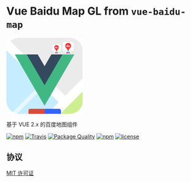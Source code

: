 # Vue Baidu Map GL from `vue-baidu-map`

<p><img src="//raw.githubusercontent.com/ronliruonan/vue-baidu-mapgl/static_site/favicon.png" width="200px"></p>

<p>基于 VUE 2.x 的百度地图组件</p>

[![npm](https://img.shields.io/npm/v/vue-baidu-map-plus.svg)]()
[![Travis](https://img.shields.io/travis/ronliruonan/vue-baidu-map-plus.svg)]()
[![Package Quality](https://npm.packagequality.com/shield/vue-baidu-map-plus.svg)](http://packagequality.com/#?package=vue-baidu-map-plus)
[![npm](https://img.shields.io/npm/dm/vue-baidu-map-plus.svg)]()
[![license](https://img.shields.io/github/license/ronliruonan/vue-baidu-mapgl.svg)]()


## 协议

[MIT 许可证](//opensource.org/licenses/MIT)

